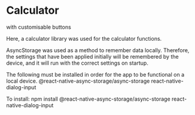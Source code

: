 # Calculator
with customisable buttons

Here, a calculator library was used for the calculator functions.

AsyncStorage was used as a method to remember data locally. 
Therefore, the settings that have been applied initially will be remembered by the device, and it will run with the correct settings on startup.


The following must be installed in order for the app to be functional on a local device.
@react-native-async-storage/async-storage
react-native-dialog-input

To install:
npm install @react-native-async-storage/async-storage react-native-dialog-input
